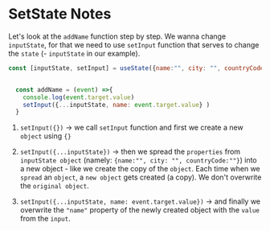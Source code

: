 # SetState Notes

Let's look at the `addName` function step by step. We wanna change `inputState`, for that we need to use `setInput` function that serves to change the `state` (- `inputState` in our example).

```js
const [inputState, setInput] = useState({name:"", city: "", countryCode:""})


  const addName = (event) =>{
    console.log(event.target.value)
    setInput({...inputState, name: event.target.value} )
  }
```


1.  `setInput({})` -> we call `setInput` function and first we create a new `object` using `{}`
2.  `setInput({...inputState})` -> then we spread the `properties` from `inputState object` (namely: `{name:"", city: "", countryCode:""}`) into a new object - like we create the copy of the `object`.
Each time when we `spread` an `object`, a `new object` gets created (a copy). We don't overwrite the `original object`.

3. `setInput({...inputState, name: event.target.value})` -> and finally we overwrite the `"name"` property of the newly created object with the `value` from the `input`. 
